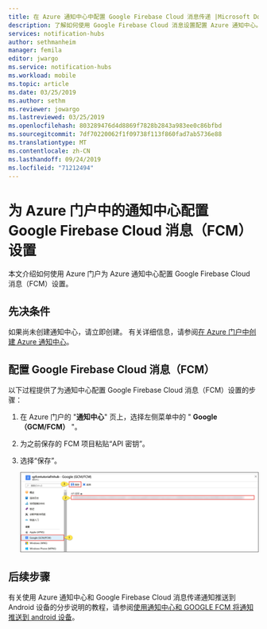```yaml
---
title: 在 Azure 通知中心中配置 Google Firebase Cloud 消息传递 |Microsoft Docs
description: 了解如何使用 Google Firebase Cloud 消息设置配置 Azure 通知中心。
services: notification-hubs
author: sethmanheim
manager: femila
editor: jwargo
ms.service: notification-hubs
ms.workload: mobile
ms.topic: article
ms.date: 03/25/2019
ms.author: sethm
ms.reviewer: jowargo
ms.lastreviewed: 03/25/2019
ms.openlocfilehash: 803289476d4d8869f7828b2843a983ee0c86bfbd
ms.sourcegitcommit: 7df70220062f1f09738f113f860fad7ab5736e88
ms.translationtype: MT
ms.contentlocale: zh-CN
ms.lasthandoff: 09/24/2019
ms.locfileid: "71212494"
---
```

# <a name="configure-google-firebase-cloud-messaging-fcm-settings-for-a-notification-hub-in-the-azure-portal"></a>为 Azure 门户中的通知中心配置 Google Firebase Cloud 消息（FCM）设置
本文介绍如何使用 Azure 门户为 Azure 通知中心配置 Google Firebase Cloud 消息（FCM）设置。  

## <a name="prerequisites"></a>先决条件
如果尚未创建通知中心，请立即创建。 有关详细信息，请参阅[在 Azure 门户中创建 Azure 通知中心](create-notification-hub-portal.md)。 

## <a name="configure-google-firebase-cloud-messaging-fcm"></a>配置 Google Firebase Cloud 消息（FCM）

以下过程提供了为通知中心配置 Google Firebase Cloud 消息（FCM）设置的步骤： 

1. 在 Azure 门户的 "**通知中心**" 页上，选择左侧菜单中的 " **Google （GCM/FCM）** "。 
2. 为之前保存的 FCM 项目粘贴“API 密钥”。 
3. 选择“保存”。 

   ![显示如何为 Google FCM 配置通知中心的屏幕截图](./media/notification-hubs-android-push-notification-google-fcm-get-started/fcm-server-key.png)

## <a name="next-steps"></a>后续步骤
有关使用 Azure 通知中心和 Google Firebase Cloud 消息传递通知推送到 Android 设备的分步说明的教程，请参阅[使用通知中心和 GOOGLE FCM 将通知推送到 android 设备](notification-hubs-android-push-notification-google-fcm-get-started.md)。


